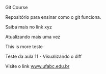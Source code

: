 Git Course

Repositório para ensinar como o git funciona.

Saiba mais no link xyz

Atualizando mais uma vez

This is more teste

Teste da aula 11 - Visualizando o diff

Visite o link www.ufabc.edu.br